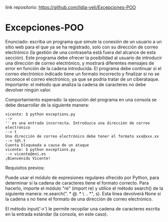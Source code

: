 link repositorio: https://github.com/lidia-veli/Excepciones-POO

# Excepciones-POO
Enunciado: escriba un programa que simule la conexión de un usuario a un sitio web para el que ya se ha registrado, solo con su dirección de correo electrónico (la gestión de una contraseña está fuera del alcance de esta sección). Este programa debe ofrecer la posibilidad al usuario de introducir una dirección de correo electrónico, y mostrará diferentes mensajes de error en función de la cadena introducida. El programa debe continuar si el correo electrónico indicado tiene un formato incorrecto y finalizar si no se reconoce el correo electrónico, ya que se podría tratar de un ciberataque. Importante: el método que analiza la cadena de caracteres no debe devolver ningún valor.

Comportamiento esperado: la ejecución del programa en una consola se debe desarrollar de la siguiente manera:

```
vicente: $ python exceptions.py 
--> 
'' es una entrada incorrecta. Introduzca una dirección de correo 
electrónico 
--> t 
Una dirección de correo electrónico debe tener el formato xxx@xxx.xx 
--> t@t.t 
Cuenta bloqueada a causa de un ataque 
vicente: $ python exceptions.py 
--> vicente@eni.es 
¡Bienvenido Vicente! 
```

Requisitos previos:

Puede usar el módulo de expresiones regulares ofrecido por Python, para determinar si la cadena de caracteres tiene el formato correcto. Para hacerlo, importe el módulo "re" (import re) y utilice el método search() de la siguiente manera: re.search(". * @. * \ .. *", s). Esta línea devolverá None si la cadena s no tiene el formato de una dirección de correo electrónico.

El método input(’->’) le permite recopilar una cadena de caracteres escrita en la entrada estándar (la consola, en este caso).
